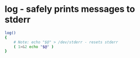 log - safely prints messages to stderr
====


``` bash
log()
{
	# Note: echo "$@" > /dev/stderr - resets stderr
	( 1>&2 echo "$@" )
}
```
